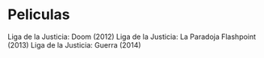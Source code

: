 # Peliculas
Liga de la Justicia: Doom (2012)
Liga de la Justicia: La Paradoja Flashpoint (2013)
Liga de la Justicia: Guerra (2014)